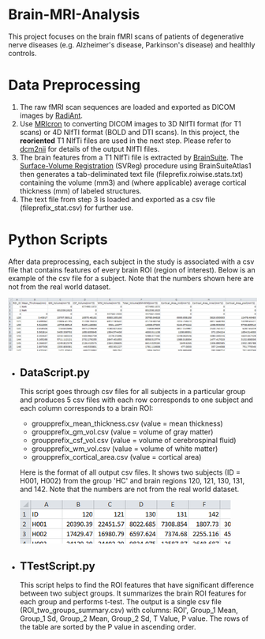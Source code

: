 # Brain-MRI-Analysis
This project focuses on the brain fMRI scans of patients of degenerative nerve diseases (e.g. Alzheimer's disease, Parkinson's disease) and healthly controls.

# Data Preprocessing
1. The raw fMRI scan sequences are loaded and exported as DICOM images by [RadiAnt](https://www.radiantviewer.com/).
2. Use [MRIcron](http://people.cas.sc.edu/rorden/mricron/index.html) to converting DICOM images to 3D NIfTI format (for T1 scans) or 4D NIfTI format (BOLD and DTI scans). In this project, the **reoriented** T1 NIfTi files are used in the next step. Please refer to [dcm2nii](http://people.cas.sc.edu/rorden/mricron/dcm2nii.html) for details of the output NIfTI files.
3. The brain features from a T1 NIfTi file is extracted by [BrainSuite](http://brainsuite.org/). The [Surface-Volume Registration](http://brainsuite.org/processing/svreg/) (SVReg) procedure using BrainSuiteAtlas1 then generates a tab-deliminated text file (fileprefix.roiwise.stats.txt) containing the volume (mm3) and (where applicable) average cortical thickness (mm) of labeled structures.
4. The text file from step 3 is loaded and exported as a csv file (fileprefix_stat.csv) for further use.


# Python Scripts
After data preprocessing, each subject in the study is associated with a csv file that contains features of every brain ROI (region of interest). Below is an example of the csv file for a subject. Note that the numbers shown here are not from the real world dataset.

![](https://github.com/CoshChen/Brain-MRI-Analysis/blob/master/HC%20T1/Example_DataFormat.png)


* ## DataScript.py
  This script goes through csv files for all subjects in a particular group and produces 5 csv files with each row corresponds to one subject and each column corresponds to a brain ROI:
  
  - groupprefix_mean_thickness.csv (value = mean thickness)
  - groupprefix_gm_vol.csv (value = volume of gray matter)
  - groupprefix_csf_vol.csv (value = volume of cerebrospinal fluid)
  - groupprefix_wm_vol.csv (value = volume of white matter)
  - groupprefix_cortical_area.csv (value = cortical area)
  
  
  Here is the format of all output csv files. It shows two subjects (ID = H001, H002) from the group 'HC' and brain regions 120, 121, 130, 131, and 142. Note that the numbers are not from the real world dataset.
  
  ![](https://github.com/CoshChen/Brain-MRI-Analysis/blob/master/Example_DataScript_Output.png)


* ## TTestScript.py
  This script helps to find the ROI features that have significant difference between two subject groups. It summarizes the brain ROI features for each group and performs t-test. The output is a single csv file (ROI_two_groups_summary.csv) with columns: ROI', Group_1 Mean, Group_1 Sd, Group_2 Mean, Group_2 Sd, T Value, P value. The rows of the table are sorted by the P value in ascending order.
